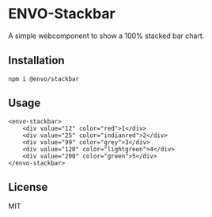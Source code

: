 # ENVO-Stackbar

A simple webcomponent to show a 100% stacked bar chart.

## Installation

```
npm i @envo/stackbar
```

## Usage

```
<envo-stackbar>
    <div value="12" color="red">1</div>
    <div value="25" color="indianred">2</div>
    <div value="99" color="grey">3</div>
    <div value="120" color="lightgreen">4</div>
    <div value="200" color="green">5</div>
</envo-stackbar>
```

## License

MIT